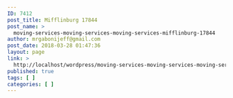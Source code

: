 ```yaml
---
ID: 7412
post_title: Mifflinburg 17844
post_name: >
  moving-services-moving-services-moving-services-mifflinburg-17844
author: mrgabonijeff@gmail.com
post_date: 2018-03-28 01:47:36
layout: page
link: >
  http://localhost/wordpress/moving-services-moving-services-moving-services-mifflinburg-17844/
published: true
tags: [ ]
categories: [ ]
---
```

